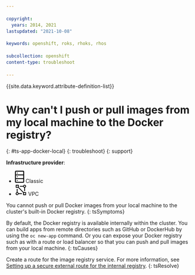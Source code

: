 ```yaml
---

copyright:
  years: 2014, 2021
lastupdated: "2021-10-08"

keywords: openshift, roks, rhoks, rhos

subcollection: openshift
content-type: troubleshoot

---
```


{{site.data.keyword.attribute-definition-list}}

  

# Why can't I push or pull images from my local machine to the Docker registry?
{: #ts-app-docker-local}
{: troubleshoot}
{: support}

**Infrastructure provider**:
* ![Classic infrastructure provider icon.](images/icon-classic-2.svg) Classic
* ![VPC infrastructure provider icon.](images/icon-vpc-2.svg) VPC


You cannot push or pull Docker images from your local machine to the cluster's built-in Docker registry.
{: tsSymptoms}


By default, the Docker registry is available internally within the cluster. You can build apps from remote directories such as GitHub or DockerHub by using the `oc new-app` command. Or you can expose your Docker registry such as with a route or load balancer so that you can push and pull images from your local machine.
{: tsCauses}


Create a route for the image registry service. For more information, see [Setting up a secure external route for the internal registry](/docs/openshift?topic=openshift-registry#route_internal_registry).
{: tsResolve}






